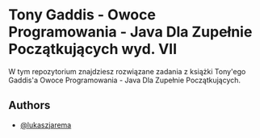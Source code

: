 
# Tony Gaddis - Owoce Programowania - Java Dla Zupełnie Początkujących wyd. VII 

W tym repozytorium znajdziesz rozwiązane zadania z książki Tony'ego Gaddis'a Owoce Programowania - Java Dla Zupełnie Początkujących.


## Authors

- [@lukaszjarema](https://github.com/LukaszJarema)

